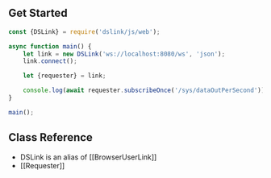 
## Get Started

```javascript
const {DSLink} = require('dslink/js/web');

async function main() {
    let link = new DSLink('ws://localhost:8080/ws', 'json');
    link.connect();

    let {requester} = link;

    console.log(await requester.subscribeOnce('/sys/dataOutPerSecond'));
}

main();
```

## Class Reference
- DSLink is an alias of [[BrowserUserLink]]
- [[Requester]]
